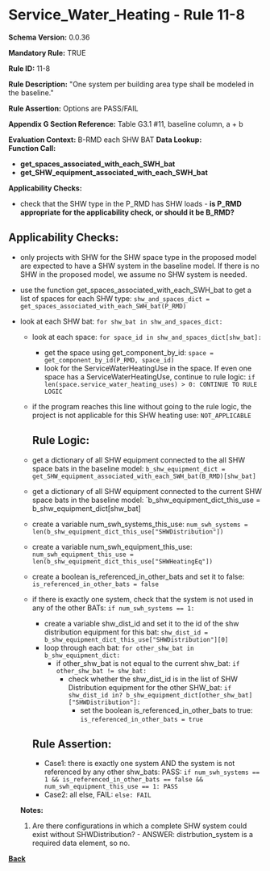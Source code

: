 # Service_Water_Heating - Rule 11-8
**Schema Version:** 0.0.36  

**Mandatory Rule:** TRUE

**Rule ID:** 11-8

**Rule Description:** "One system per building area type shall be modeled in the baseline."

**Rule Assertion:** Options are PASS/FAIL

**Appendix G Section Reference:** Table G3.1 #11, baseline column, a + b

**Evaluation Context:** B-RMD each SHW BAT
**Data Lookup:**   
**Function Call:** 
- **get_spaces_associated_with_each_SWH_bat**
- **get_SHW_equipment_associated_with_each_SWH_bat**  

**Applicability Checks:**
- check that the SHW type in the P_RMD has SHW loads - **is P_RMD appropriate for the applicability check, or should it be B_RMD?**  

## Applicability Checks:
- only projects with SHW for the SHW space type in the proposed model are expected to have a SHW system in the baseline model.  If there is no SHW in the proposed model, we assume no SHW system is needed.
- use the function get_spaces_associated_with_each_SWH_bat to get a list of spaces for each SHW type: `shw_and_spaces_dict = get_spaces_associated_with_each_SWH_bat(P_RMD)`
- look at each SHW bat: `for shw_bat in shw_and_spaces_dict:`
  - look at each space: `for space_id in shw_and_spaces_dict[shw_bat]:`
    - get the space using get_component_by_id: `space = get_component_by_id(P_RMD, space_id)`
    - look for the ServiceWaterHeatingUse in the space.  If even one space has a ServiceWaterHeatingUse, continue to rule logic: `if len(space.service_water_heating_uses) > 0: CONTINUE TO RULE LOGIC`
  - if the program reaches this line without going to the rule logic, the project is not applicable for this SHW heating use: `NOT_APPLICABLE`

    ## Rule Logic: 
  - get a dictionary of all SHW equipment connected to the all SHW space bats in the baseline model: `b_shw_equipment_dict = get_SHW_equipment_associated_with_each_SWH_bat(B_RMD)[shw_bat]`
  - get a dictionary of all SHW equipment connected to the current SHW space bats in the baseline model: `b_shw_equipment_dict_this_use = b_shw_equipment_dict[shw_bat]
  - create a variable num_swh_systems_this_use: `num_swh_systems = len(b_shw_equipment_dict_this_use["SHWDistribution"])`
  - create a variable num_swh_equipment_this_use: `num_swh_equipment_this_use = len(b_shw_equipment_dict_this_use["SHWHeatingEq"])`
  - create a boolean is_referenced_in_other_bats and set it to false: `is_referenced_in_other_bats = false`
  
  - if there is exactly one system, check that the system is not used in any of the other BATs: `if num_swh_systems == 1:`
    - create a variable shw_dist_id and set it to the id of the shw distribution equipment for this bat: `shw_dist_id = b_shw_equipment_dict_this_use["SHWDistribution"][0]`
    - loop through each bat: `for other_shw_bat in b_shw_equipment_dict:`
      - if other_shw_bat is not equal to the current shw_bat: `if other_shw_bat != shw_bat:`
        - check whether the shw_dist_id is in the list of SHW Distribution equipment for the other SHW_bat: `if shw_dist_id in? b_shw_equipment_dict[other_shw_bat]["SHWDistribution"]:`
          - set the boolean is_referenced_in_other_bats to true: `is_referenced_in_other_bats = true`

    ## Rule Assertion: 
    - Case1: there is exactly one system AND the system is not referenced by any other shw_bats: PASS: `if num_swh_systems == 1 && is_referenced_in_other_bats == false && num_swh_equipment_this_use == 1: PASS`
    - Case2: all else, FAIL: `else: FAIL`

  
  **Notes:**
  1.  Are there configurations in which a complete SHW system could exist without SHWDistribution? - ANSWER: distrbution_system is a required data element, so no.

**[Back](../_toc.md)**
